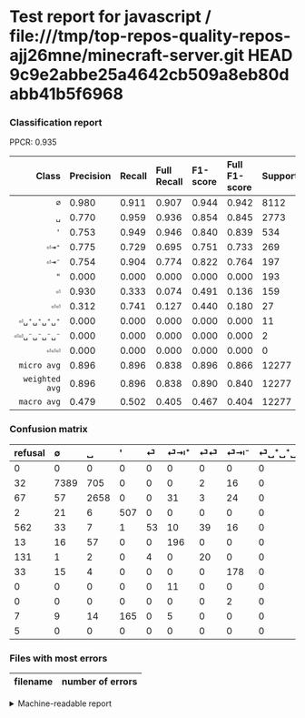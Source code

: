 # Test report for javascript / file:///tmp/top-repos-quality-repos-ajj26mne/minecraft-server.git HEAD 9c9e2abbe25a4642cb509a8eb80dabb41b5f6968

### Classification report

PPCR: 0.935

| Class | Precision | Recall | Full Recall | F1-score | Full F1-score | Support | Full Support | PPCR |
|------:|:----------|:-------|:------------|:---------|:---------|:--------|:-------------|:-----|
| `∅` | 0.980| 0.911| 0.907| 0.944| 0.942| 8112| 8144| 0.996 |
| `␣` | 0.770| 0.959| 0.936| 0.854| 0.845| 2773| 2840| 0.976 |
| `'` | 0.753| 0.949| 0.946| 0.840| 0.839| 534| 536| 0.996 |
| `⏎⇥⁺` | 0.775| 0.729| 0.695| 0.751| 0.733| 269| 282| 0.954 |
| `⏎⇥⁻` | 0.754| 0.904| 0.774| 0.822| 0.764| 197| 230| 0.857 |
| `"` | 0.000| 0.000| 0.000| 0.000| 0.000| 193| 200| 0.965 |
| `⏎` | 0.930| 0.333| 0.074| 0.491| 0.136| 159| 721| 0.221 |
| `⏎⏎` | 0.312| 0.741| 0.127| 0.440| 0.180| 27| 158| 0.171 |
| `⏎␣⁺␣⁺␣⁺␣⁺` | 0.000| 0.000| 0.000| 0.000| 0.000| 11| 11| 1.000 |
| `⏎⏎␣⁻␣⁻␣⁻␣⁻` | 0.000| 0.000| 0.000| 0.000| 0.000| 2| 2| 1.000 |
| `⏎⏎⏎` | 0.000| 0.000| 0.000| 0.000| 0.000| 0| 5| 0.000 |
| `micro avg` | 0.896| 0.896| 0.838| 0.896| 0.866| 12277| 13129| 0.935 |
| `weighted avg` | 0.896| 0.896| 0.838| 0.890| 0.840| 12277| 13129| 0.935 |
| `macro avg` | 0.479| 0.502| 0.405| 0.467| 0.404| 12277| 13129| 0.935 |

### Confusion matrix

|refusal|  ∅| ␣| '| ⏎| ⏎⇥⁺| ⏎⏎| ⏎⇥⁻| ⏎␣⁺␣⁺␣⁺␣⁺| ⏎⏎␣⁻␣⁻␣⁻␣⁻| "| ⏎⏎⏎| 
|:---|:---|:---|:---|:---|:---|:---|:---|:---|:---|:---|:---|
|0 |0 |0 |0 |0 |0 |0 |0 |0 |0 |0 |0 |
|32 |7389 |705 |0 |0 |0 |2 |16 |0 |0 |0 |0 |
|67 |57 |2658 |0 |0 |31 |3 |24 |0 |0 |0 |0 |
|2 |21 |6 |507 |0 |0 |0 |0 |0 |0 |0 |0 |
|562 |33 |7 |1 |53 |10 |39 |16 |0 |0 |0 |0 |
|13 |16 |57 |0 |0 |196 |0 |0 |0 |0 |0 |0 |
|131 |1 |2 |0 |4 |0 |20 |0 |0 |0 |0 |0 |
|33 |15 |4 |0 |0 |0 |0 |178 |0 |0 |0 |0 |
|0 |0 |0 |0 |0 |11 |0 |0 |0 |0 |0 |0 |
|0 |0 |0 |0 |0 |0 |0 |2 |0 |0 |0 |0 |
|7 |9 |14 |165 |0 |5 |0 |0 |0 |0 |0 |0 |
|5 |0 |0 |0 |0 |0 |0 |0 |0 |0 |0 |0 |

### Files with most errors

| filename | number of errors|
|:----:|:-----|

<details>
    <summary>Machine-readable report</summary>
```json
{
  "cl_report": {"\"": {"f1-score": 0.0, "precision": 0.0, "recall": 0.0, "support": 193}, "\u0027": {"f1-score": 0.8400994200497099, "precision": 0.7533432392273403, "recall": 0.949438202247191, "support": 534}, "macro avg": {"f1-score": 0.46740620624593576, "precision": 0.47947432632097403, "recall": 0.5022810510459945, "support": 12277}, "micro avg": {"f1-score": 0.8960658141239717, "precision": 0.8960658141239717, "recall": 0.8960658141239717, "support": 12277}, "weighted avg": {"f1-score": 0.8901783625975729, "precision": 0.8958699244330126, "recall": 0.8960658141239717, "support": 12277}, "\u2205": {"f1-score": 0.9441001724908963, "precision": 0.9798435220792998, "recall": 0.9108727810650887, "support": 8112}, "\u23ce": {"f1-score": 0.49074074074074076, "precision": 0.9298245614035088, "recall": 0.3333333333333333, "support": 159}, "\u23ce\u21e5\u207a": {"f1-score": 0.7509578544061302, "precision": 0.7747035573122529, "recall": 0.7286245353159851, "support": 269}, "\u23ce\u21e5\u207b": {"f1-score": 0.8221709006928407, "precision": 0.7542372881355932, "recall": 0.9035532994923858, "support": 197}, "\u23ce\u23ce": {"f1-score": 0.43956043956043955, "precision": 0.3125, "recall": 0.7407407407407407, "support": 27}, "\u23ce\u23ce\u23ce": {"f1-score": 0.0, "precision": 0.0, "recall": 0.0, "support": 0}, "\u23ce\u23ce\u2423\u207b\u2423\u207b\u2423\u207b\u2423\u207b": {"f1-score": 0.0, "precision": 0.0, "recall": 0.0, "support": 2}, "\u23ce\u2423\u207a\u2423\u207a\u2423\u207a\u2423\u207a": {"f1-score": 0.0, "precision": 0.0, "recall": 0.0, "support": 11}, "\u2423": {"f1-score": 0.8538387407645358, "precision": 0.7697654213727194, "recall": 0.9585286693112153, "support": 2773}},
  "cl_report_full": {"\"": {"f1-score": 0.0, "precision": 0.0, "recall": 0.0, "support": 200}, "\u0027": {"f1-score": 0.838709677419355, "precision": 0.7533432392273403, "recall": 0.9458955223880597, "support": 536}, "macro avg": {"f1-score": 0.4035197824497773, "precision": 0.47947432632097403, "recall": 0.4052858660652401, "support": 13129}, "micro avg": {"f1-score": 0.8660159017554908, "precision": 0.8960658141239717, "recall": 0.8379160636758322, "support": 13129}, "weighted avg": {"f1-score": 0.8401807766129729, "precision": 0.8897471936128697, "recall": 0.8379160636758322, "support": 13129}, "\u2205": {"f1-score": 0.9421740516416959, "precision": 0.9798435220792998, "recall": 0.9072937131630648, "support": 8144}, "\u23ce": {"f1-score": 0.13624678663239073, "precision": 0.9298245614035088, "recall": 0.07350901525658807, "support": 721}, "\u23ce\u21e5\u207a": {"f1-score": 0.7327102803738318, "precision": 0.7747035573122529, "recall": 0.6950354609929078, "support": 282}, "\u23ce\u21e5\u207b": {"f1-score": 0.7639484978540771, "precision": 0.7542372881355932, "recall": 0.7739130434782608, "support": 230}, "\u23ce\u23ce": {"f1-score": 0.1801801801801802, "precision": 0.3125, "recall": 0.12658227848101267, "support": 158}, "\u23ce\u23ce\u23ce": {"f1-score": 0.0, "precision": 0.0, "recall": 0.0, "support": 5}, "\u23ce\u23ce\u2423\u207b\u2423\u207b\u2423\u207b\u2423\u207b": {"f1-score": 0.0, "precision": 0.0, "recall": 0.0, "support": 2}, "\u23ce\u2423\u207a\u2423\u207a\u2423\u207a\u2423\u207a": {"f1-score": 0.0, "precision": 0.0, "recall": 0.0, "support": 11}, "\u2423": {"f1-score": 0.8447481328460195, "precision": 0.7697654213727194, "recall": 0.9359154929577465, "support": 2840}},
  "ppcr": 0.9351054916596847
}
```
</details>

